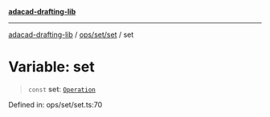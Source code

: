 [**adacad-drafting-lib**](../../../../README.md)

***

[adacad-drafting-lib](../../../../modules.md) / [ops/set/set](../README.md) / set

# Variable: set

> `const` **set**: [`Operation`](../../../../objects/datatypes/type-aliases/Operation.md)

Defined in: ops/set/set.ts:70
